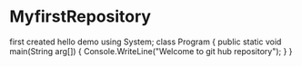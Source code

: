 # MyfirstRepository
first created hello demo
using System;
class Program
{
    public static void main(String arg[])
    {
        Console.WriteLine("Welcome to git hub repository");
    }
}